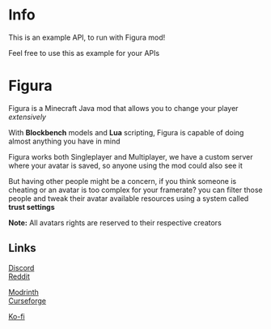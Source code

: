 # Info

This is an example API, to run with Figura mod!

Feel free to use this as example for your APIs

# Figura

Figura is a Minecraft Java mod that allows you to change your player _extensively_

With **Blockbench** models and **Lua** scripting, Figura is capable of doing almost anything you have in mind

Figura works both Singleplayer and Multiplayer, we have a custom server where your avatar is saved, so anyone using the mod could also see it

But having other people might be a concern, if you think someone is cheating or an avatar is too complex for your framerate?
you can filter those people and tweak their avatar available resources using a system called **trust settings**

**Note:** All avatars rights are reserved to their respective creators

## Links

[Discord](https://discord.gg/ekHGHcH8Af)  
[Reddit](https://www.reddit.com/r/Figura)

[Modrinth](https://modrinth.com/mod/figura)  
[Curseforge](https://curseforge.com/minecraft/mc-mods/figura)  

[Ko-fi](https://ko-fi.com/francy_chan)